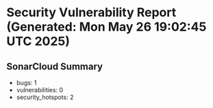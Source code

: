 # Security Vulnerability Report (Generated: Mon May 26 19:02:45 UTC 2025)


## SonarCloud Summary
* bugs: 1
* vulnerabilities: 0
* security_hotspots: 2

